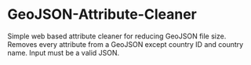 GeoJSON-Attribute-Cleaner
=========================

Simple web based attribute cleaner for reducing GeoJSON file size. 
Removes every attribute from a GeoJSON except country ID and country name.
Input must be a valid JSON.

